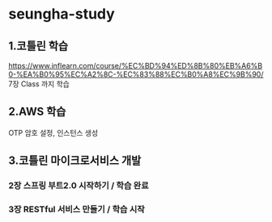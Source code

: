 # seungha-study

## 1.코틀린 학습

https://www.inflearn.com/course/%EC%BD%94%ED%8B%80%EB%A6%B0-%EA%B0%95%EC%A2%8C-%EC%83%88%EC%B0%A8%EC%9B%90/ 7장 Class 까지 학습
## 2.AWS 학습

OTP 암호 설정, 인스턴스 생성
## 3.코틀린 마이크로서비스 개발

### 2장 스프링 부트2.0 시작하기 / 학습 완료

### 3장 RESTful 서비스 만들기  / 학습 시작
